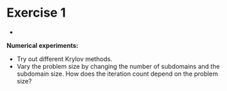 # Exercise 1

+

**Numerical experiments:**

+ Try out different Krylov methods.
+ Vary the problem size by changing the number of subdomains and the subdomain size. How does the iteration count depend on the problem size?

